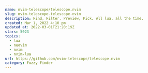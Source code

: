 ```yaml
---
name: nvim-telescope/telescope.nvim
slug: nvim-telescope-telescope-nvim
description: Find, Filter, Preview, Pick. All lua, all the time.
created: Mar 1, 2022 4:10 pm
updated_at: 2022-03-01T21:20:19Z
stars: 5023
topics:
  - lua
  - neovim
  - nvim
  - nvim-lua
url: https://github.com/nvim-telescope/telescope.nvim
category: Fuzzy Finder
---
```


